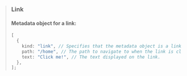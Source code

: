 > ### Link
>
> #### Metadata object for a link:
>
> ```typescript
> [
>   {
>     kind: "link", // Specifies that the metadata object is a link.
>     path: "/home", // The path to navigate to when the link is clicked.
>     text: "Click me!", // The text displayed on the link.
>   },
> ];
> ```
